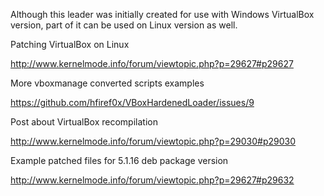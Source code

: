 Although this leader was initially created for use with Windows VirtualBox version, part of it can be used on Linux version as well.

Patching VirtualBox on Linux

http://www.kernelmode.info/forum/viewtopic.php?p=29627#p29627

More vboxmanage converted scripts examples

https://github.com/hfiref0x/VBoxHardenedLoader/issues/9

Post about VirtualBox recompilation

http://www.kernelmode.info/forum/viewtopic.php?p=29030#p29030

Example patched files for 5.1.16 deb package version

http://www.kernelmode.info/forum/viewtopic.php?p=29627#p29632
